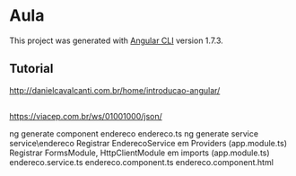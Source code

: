 # Aula

This project was generated with [Angular CLI](https://github.com/angular/angular-cli) version 1.7.3.

## Tutorial
http://danielcavalcanti.com.br/home/introducao-angular/


##

https://viacep.com.br/ws/01001000/json/

ng generate component endereco
endereco.ts
ng generate service service\endereco
Registrar EnderecoService em Providers (app.module.ts)
Registrar FormsModule, HttpClientModule em imports (app.module.ts)
endereco.service.ts
endereco.component.ts
endereco.component.html